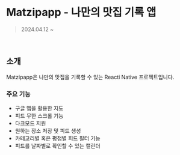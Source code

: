 # Matzipapp - 나만의 맛집 기록 앱

> 2024.04.12 ~

<br />

## 소개

Matzipapp은 나만의 맛집을 기록할 수 있는 Reacti Native 프로젝트입니다.

### 주요 기능

- 구글 맵을 활용한 지도
- 피드 무한 스크롤 기능
- 다크모드 지원
- 원하는 장소 저장 및 피드 생성
- 카테고리별 혹은 평점별 피드 필터 기능
- 피드를 날짜별로 확인할 수 있는 캘린더
